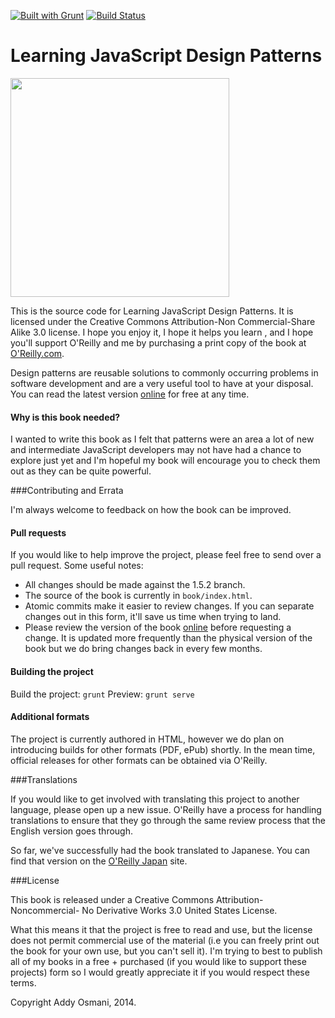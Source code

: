 [![Built with Grunt](https://cdn.gruntjs.com/builtwith.png)](http://gruntjs.com/)
[![Build Status](https://travis-ci.org/addyosmani/essential-js-design-patterns.png)](https://travis-ci.org/addyosmani/essential-js-design-patterns)



# Learning JavaScript Design Patterns

<img src="https://raw.github.com/addyosmani/essential-js-design-patterns/1.5.2/cover/cover.jpg" width="350px"/>

This is the source code for Learning JavaScript Design Patterns. It is licensed under the Creative Commons Attribution-Non Commercial-Share Alike 3.0 license. I hope you enjoy it, I hope it helps you learn , and I hope you'll support O'Reilly and me by purchasing a print copy of the book at [O'Reilly.com](http://shop.oreilly.com/product/0636920025832.do).

Design patterns are reusable solutions to commonly occurring problems in software development and are a very useful tool to have at your disposal. You can read the latest version [online](http://addyosmani.com/resources/essentialjsdesignpatterns/book/) for free at any time. 

#### Why is this book needed?

I wanted to write this book as I felt that patterns were an area a lot of new and intermediate JavaScript developers may not have had a chance to explore just yet and I'm hopeful my book will encourage you to check them out as they can be quite powerful.

###Contributing and Errata

I'm always welcome to feedback on how the book can be improved.

#### Pull requests

If you would like to help improve the project, please feel free to send over a pull request. Some useful notes:

* All changes should be made against the 1.5.2 branch.
* The source of the book is currently in `book/index.html`.
* Atomic commits make it easier to review changes. If you can separate changes out in this form, it'll save us time when trying to land.
* Please review the version of the book [online](http://addyosmani.com/resources/essentialjsdesignpatterns/book/) before requesting a change. It is updated more frequently than the physical version of the book but we do bring changes back in every few months.

#### Building the project

Build the project: `grunt`
Preview: `grunt serve`

#### Additional formats

The project is currently authored in HTML, however we do plan on introducing builds for other formats (PDF, ePub) shortly. In the mean time, official releases for other formats can be obtained via O'Reilly.

###Translations

If you would like to get involved with translating this project to another language, please open up a new issue. O'Reilly have a process for handling translations to ensure that they go through the same review process that the English version goes through.

So far, we've successfully had the book translated to Japanese. You can find that version on the [O'Reilly Japan](http://www.oreilly.co.jp/books/9784873116181/) site.

###License

This book is released under a Creative Commons Attribution-Noncommercial- No Derivative Works 3.0 United States License. 

What this means it that the project is free to read and use, but the license does not permit commercial use of the material (i.e you can freely print out the book for your own use, but you can't sell it). I'm trying to best to publish all of my books in a free + purchased (if you would like to support these projects) form so I would greatly appreciate it if you would respect these terms.

Copyright Addy Osmani, 2014.
